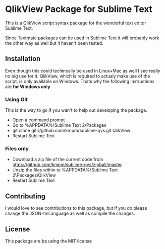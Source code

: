 # QlikView Package for Sublime Text
This is a QlikView script syntax package for the wonderful text editor
Sublime Text.

Since Textmate packages can be used in Sublime Text it will probably work the other
way as well but it haven't been tested.

## Installation
Even though this could techincally be used in Linux+Mac as well I see really no big use for it.
QlikView, which is required to actualy make use of the script, is only available on Windows.
Thats why the following instructions are __for Windows only__

### Using Git 
This is the way to go if you wan't to help out developing the package.

* Open a command prompt
* Go to %APPDATA%\Sublime Text 2\Packages
* git clone git://github.com/kmpm/sublime-qvs.git QlikView
* Restart Sublime Text

### Files only
* Download a zip file of the current code from https://github.com/kmpm/sublime-qvs/zipball/master
* Unzip the files within to %APPDATA%\Sublime Text 2\Packages\QlikView
* Restart Sublime Text

## Contributing
I would love to see contributions to this package, but if you do please change the JSON-tmLanguage
as well as compile the changes.


## License
This package are be using the MIT license